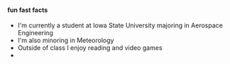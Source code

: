 #### fun fast facts 
- I'm currently a student at Iowa State University majoring in Aerospace Engineering
- I'm also minoring in Meteorology
- Outside of class I enjoy reading and video games
- 
